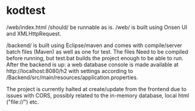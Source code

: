 # kodtest

/web/index.html /should/ be runnable as is.
/web/ is built using Onsen UI and XMLHttpRequest.

/backend/ is built using Eclipse/maven and comes with compile/server batch files (Maven) as well as one for test.
The files Need to be compiled before running, but test.bat builds the project enough to be able to run.
After the backend is up: a web database console is made available at http://localhost:8080/h2 with settings according to
/Backend/src/main/resources/application.properties.

The project is currently halted at create/update from the frontend due to issues with CORS, possibly related to the in-memory database, local html ("file://") etc.
